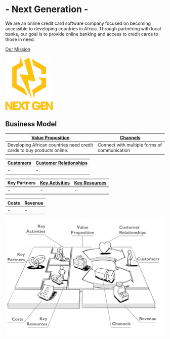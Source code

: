 # - Next Generation -
We are an online credit card software company focused on becoming accessible to developing countries in Africa. Through partnering with local banks, our goal is to provide online banking and access to credit cards to those in need.

[Our Mission](/T1.md)

<img src="/images/Logo.png" width="150">


## Business Model
| [Value Proposition](/T1.md) | [Channels](/T2.md) |
| --- | --- |
Developing African countries need credit cards to buy products online.|Connect with multiple forms of communication


| [Customers](/T1.md) | [Customer Relationships](/T2.md) |
| --- | --- | 
| - | - |


| Key Partners | [Key Activities](/T3.md) | [Key Resources](/T3.md) |
| --- | --- | --- |
| - | - | - |

| Costs | Revenue |
| --- | --- |
| - | - |


<img src="/images/Business%20Model.png" width="500">
